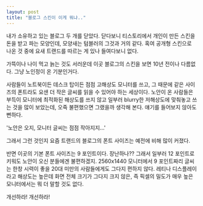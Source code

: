```yaml
---
layout: post
title: "블로그 스킨이 이게 뭐냐.."
---
```



내가 소유하고 있는 블로그 두 개를 닫았다. 닫다보니 티스토리에서 개인이 만든 스킨을 돈을 받고 파는 모양인데, 모양새는 텀블러의 그것과 거의 같다. 혹여 공개형 스킨으로 나온 것 중에 요새 트랜드를 따르는 게 있나 들여다보니 없다.




가뜩이나 나이 먹고 늙는 것도 서러운데 이곳 블로그의 스킨을 보면 10년 전이나 다름없다. 그냥 노인정이 온 기분인거다. 




사람들이 노트북이든 데스크 탑이든 점점 고해상도 모니터를 쓰고, 그 때문에 같은 사이즈의 폰트라도 요샌 더 작은 글씨를 읽을 수 있어야 하는 세상이다. 노안이 온 사람들은 부득이 모니터에 최적화된 해상도를 쓰지 않고 일부러 blurry한 저해상도에 맞춰놓고 쓰는 것을 많이 보았는데, 오죽 불편했으면 그랬을까 생각해 본다. 얘기를 들어보지 않아도 뻔하다.




'노안은 오지, 모니터 글씨는 점점 작아지지...'




그래서 그런 것인지 요즘 트랜드의 블로그의 폰트 사이즈는 예전에 비해 많이 커졌다. 




반면 이곳의 기본 폰트 사이즈는 9 포인트이다. 장난하나?? 그래서 일부러 12 포인트로 키워도 노안이 오신 분들에겐 불편하겠지. 2560x1440 모니터에서 9 포인트짜리 글씨는 한창 시력이 좋을 20대 미만의 사람들에게도 그다지 편하지 않다. 레티나 디스플레이라고 해상도는 높은데 화면 전체 크기가 그다지 크지 않은, 즉 픽셀의 밀도가 매우 높은 모니터에서는 뭐 더 말할 것도 없다.




개선하라! 개선하라!


